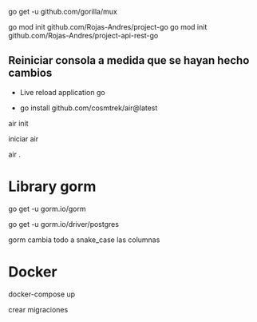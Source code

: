 


go get -u github.com/gorilla/mux



go mod init github.com/Rojas-Andres/project-go
go mod init github.com/Rojas-Andres/project-api-rest-go


## Reiniciar consola a medida que se hayan hecho cambios

-  Live reload application go

- go install github.com/cosmtrek/air@latest


air init

iniciar air

air .
# Library gorm

go get -u gorm.io/gorm

go get -u gorm.io/driver/postgres

gorm cambia todo a snake_case las columnas 


# Docker 

docker-compose up


crear migraciones
